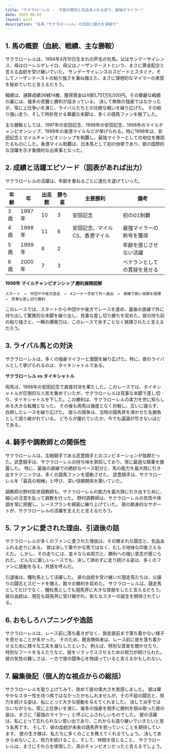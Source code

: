 ```yaml
---
title: "サクラローレル -  不屈の闘志と気品あふれる走り、最強のマイラー"
date: 2025-06-02
layout: post
description: "名馬『サクラローレル』の伝説と魅力を深堀り"
---
```


## 1. 馬の概要（血統、戦績、主な勝鞍）

サクラローレルは、1994年4月10日生まれの芦毛の牡馬。父はサンデーサイレンス、母はローレルゲレイロ、母父はノーザンテーストという、まさに黄金配合と言える血統を受け継いでいた。  サンデーサイレンスのスピードとスタミナ、そしてノーザンテーストの粘り強さを兼ね備えた、まさに理想的なマイラーの素質を秘めていたと言えるだろう。

戦績は、通算成績36戦14勝、獲得賞金は4億5,751万8,000円。その華麗な戦績の裏には、幾多の苦難と勝利が詰まっている。  決して無敗の強豪ではなかったが、常に上位争いを演じ、ライバルたちとの壮絶な戦いを繰り広げた。  その粘り強い走り、そして時折見せる華麗な末脚は、多くの競馬ファンを魅了した。

主な勝鞍としては、1997年の安田記念、1998年の安田記念、1998年のマイルチャンピオンシップ、1998年の香港マイルなどが挙げられる。特に1998年は、安田記念とマイルチャンピオンシップを制覇し、最強マイラーとしての地位を確固たるものにした。香港マイル制覇は、日本馬として初の快挙であり、彼の国際的な活躍を示す象徴的な出来事となった。


## 2. 成績と活躍エピソード（図表があれば出力）

サクラローレルの活躍は、年齢を重ねるごとに進化を遂げていった。

| 年齢 | 年 | 出走数 | 勝ち星 | 主要勝利 | 備考 |
|---|---|---|---|---|---|
| 3歳 | 1997年 | 10 | 3 | 安田記念 | 初のG1制覇 |
| 4歳 | 1998年 | 11 | 6 | 安田記念、マイルCS、香港マイル |  最強マイラーの称号を獲得 |
| 5歳 | 1999年 | 8 | 2 |  |  年齢を感じさせない活躍 |
| 6歳 | 2000年 | 7 | 3 |  |  ベテランとしての貫禄を見せる |


**1998年 マイルチャンピオンシップ 勝利展開図解**

```
スタート　→　中団やや後方追走　→　4コーナー手前で外へ進出　→　直線で鋭い末脚を発揮　→　見事な差し切り勝利
```

このレースでは、スタートから中団やや後方でレースを進め、最後の直線で外に持ち出して驚異的な末脚を繰り出し、見事な差し切り勝ちを収めた。彼の持ち前の粘り強さと、一瞬の爆発力は、このレースで余すことなく発揮されたと言えるだろう。


## 3. ライバル馬との対決

サクラローレルは、多くの強豪マイラーと激闘を繰り広げた。特に、彼のライバルとして挙げられるのは、タイキシャトルである。

**サクラローレル vs タイキシャトル**

両馬は、1998年の安田記念で直接対決を果たした。このレースでは、タイキシャトルが圧倒的な人気を集めていたが、サクラローレルは見事な末脚で差し切り、タイキシャトルを下した。この勝利は、サクラローレルの実力を世に知らしめる大きな転機となった。  その後も両馬は幾度となく対戦し、互いに譲らず、白熱したレースを繰り広げた。  彼らの競争は、当時の競馬界を沸かせた名勝負として語り継がれている。  どちらが優れていたか、今でも議論が尽きないほどである。


## 4. 騎手や調教師との関係性

サクラローレルは、主戦騎手である武豊騎手とのコンビネーションが抜群だった。武豊騎手は、サクラローレルの持ち味を熟知しており、常に最適な騎乗を披露した。  特に、最後の直線での絶妙なペース配分と、馬の能力を最大限に引き出すテクニックは、多くの競馬ファンを感動させた。  武豊騎手は、サクラローレルを「最高の相棒」と呼び、深い信頼関係を築いていた。

調教師の野村彰彦調教師も、サクラローレルの能力を最大限に引き出すために、細心の注意を払って調教を行った。  野村調教師は、サクラローレルの気性や体調を常に把握し、レースプランを綿密に練り上げていた。  彼の献身的なサポートが、サクラローレルの活躍を支えたと言えるだろう。


## 5. ファンに愛された理由、引退後の話

サクラローレルが多くのファンに愛された理由は、その類まれな闘志と、気品あふれる走りにある。  彼は決して華やかな馬ではなく、むしろ地味な印象さえ与えた。  しかし、その走りには、並々ならぬ努力と、勝利への強い意志が感じられた。  どんなに厳しいレースでも、決して諦めずに走り続ける姿は、多くのファンに感動を与え、共感を呼んだ。

引退後は、種牡馬として活躍した。  彼の血統を受け継いだ競走馬たちは、父譲りの闘志とスピードを備え、数々の勝利を収めた。  サクラローレルは、競走馬としてだけでなく、種牡馬としても競馬界に大きな貢献をしたと言えるだろう。  彼の血統は、現在も競馬界に受け継がれ、新たなスターの誕生を期待されている。


## 6. おもしろハプニングや逸話

サクラローレルは、レース前に落ち着きがなく、発走直前まで落ち着かない様子を見せることが多かった。  そのため、厩舎関係者は、レース前に彼を落ち着かせるために様々な工夫を凝らしたという。  例えば、特別な音楽を聴かせたり、特別なフードを与えたりなど、彼をリラックスさせるための努力が続けられた。  彼の気性の難しさは、一方で彼の闘争心を物語っていると言えるかもしれない。


## 7. 編集後記（個人的な視点からの総括）

サクラローレルを取り上げてみて、改めて彼の偉大さを実感しました。  彼は華やかなスター性を持つ馬ではなかったかもしれませんが、その不屈の闘志と、努力を続ける姿は、私にとって大きな感動を与えてくれました。  決して派手ではないながらも、常に上位争いを演じ、幾多の強豪を相手に勝利を掴み取った彼の姿は、まさに「最強のマイラー」と呼ぶにふさわしいものでした。  彼の活躍は、私にとって忘れられない思い出であり、これからも語り継いでいきたいと思う名馬です。  そして、彼の血統が未来の競馬界を担っていくことを期待しています。  彼の生き様は、私たちに多くのことを教えてくれるでしょう。  決してあきらめないこと、努力を続けること、そして、仲間を信じること。  サクラローレルは、まさにそれらを体現した、真のチャンピオンだったと言えるでしょう。
